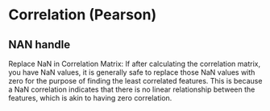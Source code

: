 # Correlation (Pearson)

## NAN handle

Replace NaN in Correlation Matrix: If after calculating the correlation matrix, you have NaN values, it is generally safe to replace those NaN values with zero for the purpose of finding the least correlated features. This is because a NaN correlation indicates that there is no linear relationship between the features, which is akin to having zero correlation.